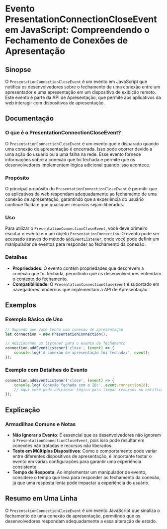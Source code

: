 <!--
Meta Description: # Evento PresentationConnectionCloseEvent em JavaScript: Compreendendo o Fechamento de Conexões de Apresentação ## Sinopse O `PresentationConnectionCl...
Meta Keywords: que, evento, apresentação, uma, conexão
-->

# Evento PresentationConnectionCloseEvent em JavaScript: Compreendendo o Fechamento de Conexões de Apresentação

## Sinopse
O `PresentationConnectionCloseEvent` é um evento em JavaScript que notifica os desenvolvedores sobre o fechamento de uma conexão entre um apresentador e uma apresentação em um dispositivo de exibição remoto. Este evento é parte da API de Apresentação, que permite aos aplicativos da web interagir com dispositivos de apresentação.

## Documentação
### O que é o PresentationConnectionCloseEvent?
O `PresentationConnectionCloseEvent` é um evento que é disparado quando uma conexão de apresentação é encerrada. Isso pode ocorrer devido a uma ação do usuário ou a uma falha na rede. Esse evento fornece informações sobre a conexão que foi fechada e permite que os desenvolvedores implementem lógica adicional quando isso acontece.

### Propósito
O principal propósito do `PresentationConnectionCloseEvent` é permitir que os aplicativos da web respondam adequadamente ao fechamento de uma conexão de apresentação, garantindo que a experiência do usuário continue fluida e que quaisquer recursos sejam liberados.

### Uso
Para utilizar o `PresentationConnectionCloseEvent`, você deve primeiro escutar o evento em um objeto `PresentationConnection`. O evento pode ser acessado através do método `addEventListener`, onde você pode definir um manipulador de eventos para responder ao fechamento da conexão.

### Detalhes
- **Propriedades**: O evento contém propriedades que descrevem a conexão que foi fechada, permitindo que os desenvolvedores entendam o contexto do fechamento.
- **Compatibilidade**: O `PresentationConnectionCloseEvent` é suportado em navegadores modernos que implementam a API de Apresentação.

## Exemplos
### Exemplo Básico de Uso
```javascript
// Supondo que você tenha uma conexão de apresentação
let connection = new PresentationConnection();

// Adicionando um listener para o evento de fechamento
connection.addEventListener('close', (event) => {
    console.log('A conexão de apresentação foi fechada:', event);
});
```

### Exemplo com Detalhes do Evento
```javascript
connection.addEventListener('close', (event) => {
    console.log('Conexão fechada com o ID:', event.connectionId);
    // Aqui você pode adicionar lógica para limpar recursos ou notificar o usuário
});
```

## Explicação
### Armadilhas Comuns e Notas
- **Não Ignorar o Evento**: É essencial que os desenvolvedores não ignorem o `PresentationConnectionCloseEvent`, pois isso pode resultar em conexões não tratadas e recursos não liberados.
- **Teste em Múltiplos Dispositivos**: Como o comportamento pode variar entre diferentes dispositivos de apresentação, é importante testar o evento em várias configurações para garantir uma experiência consistente.
- **Tempo de Resposta**: Ao implementar um manipulador de evento, considere o tempo que leva para responder ao fechamento da conexão, já que uma resposta lenta pode impactar a experiência do usuário.

## Resumo em Uma Linha
O `PresentationConnectionCloseEvent` é um evento JavaScript que sinaliza o fechamento de uma conexão de apresentação, permitindo que os desenvolvedores respondam adequadamente a essa alteração de estado.